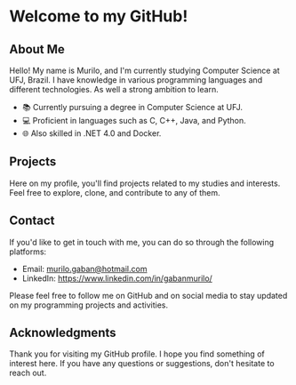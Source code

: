 # Welcome to my GitHub!

## About Me

Hello! My name is Murilo, and I'm currently studying Computer Science at UFJ, Brazil. I have knowledge in various programming languages and different technologies. As well a strong ambition to learn.

- 📚 Currently pursuing a degree in Computer Science at UFJ.
- 💻 Proficient in languages such as C, C++, Java, and Python.
- 🌐 Also skilled in .NET 4.0 and Docker.

## Projects

Here on my profile, you'll find projects related to my studies and interests. Feel free to explore, clone, and contribute to any of them.

## Contact

If you'd like to get in touch with me, you can do so through the following platforms:

- Email: murilo.gaban@hotmail.com
- LinkedIn: https://www.linkedin.com/in/gabanmurilo/

Please feel free to follow me on GitHub and on social media to stay updated on my programming projects and activities.

## Acknowledgments

Thank you for visiting my GitHub profile. I hope you find something of interest here. If you have any questions or suggestions, don't hesitate to reach out.


